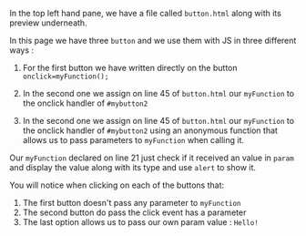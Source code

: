 In the top left hand pane, we have a file called `button.html` along with its preview underneath.

In this page we have three `button` and we use them with JS in three different ways :

1. For the first button we have written directly on the button `onclick=myFunction();`

2. In the second one we assign on line 45 of `button.html` our `myFunction` to the onclick handler of `#mybutton2`

3. In the second one we assign on line 45 of `button.html` our `myFunction` to the onclick handler of `#mybutton2` using an anonymous function that allows us to pass parameters to `myFunction` when calling it.

Our `myFunction` declared on line 21 just check if it received an value in `param` and display the value along with its type and use `alert` to show it.


You will notice when clicking on each of the buttons that:
1. The first button doesn't pass any parameter to `myFunction`
2. The second button do pass the click event has a parameter
3. The last option allows us to pass our own param value : `Hello!`